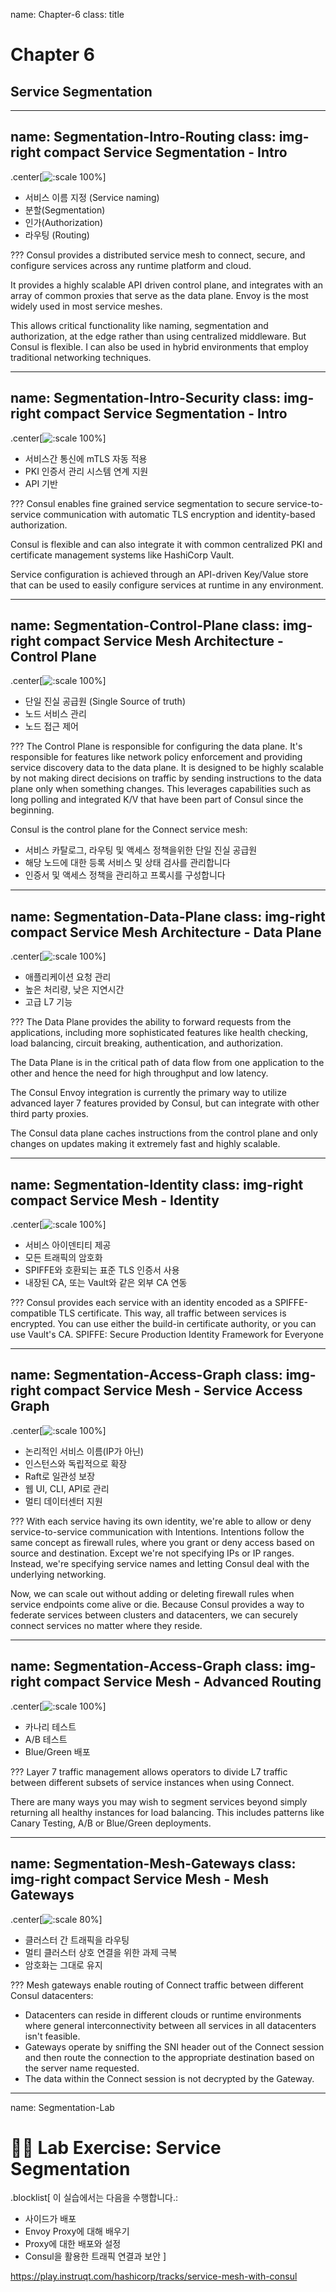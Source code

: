name: Chapter-6
class: title
# Chapter 6
## Service Segmentation

---
name: Segmentation-Intro-Routing
class: img-right compact
Service Segmentation - Intro
-------------------------
.center[![:scale 100%](images/consul_segmentation_intro.png)]

* 서비스 이름 지정 (Service naming)
* 분할(Segmentation)
* 인가(Authorization)
* 라우팅 (Routing)

???
Consul provides a distributed service mesh to connect, secure, and configure services across any runtime platform and cloud.

It provides a highly scalable API driven control plane, and integrates with an array of common proxies that serve as the data plane. Envoy is the most widely used in most service meshes.

This allows critical functionality like naming, segmentation and authorization, at the edge rather than using centralized middleware.  But Consul is flexible.  I can also be used in hybrid environments that employ traditional networking techniques.

---
name: Segmentation-Intro-Security
class: img-right compact
Service Segmentation - Intro
-------------------------
.center[![:scale 100%](images/consul_segmentation_intro.png)]

* 서비스간 통신에 mTLS 자동 적용
* PKI 인증서 관리 시스템 연계 지원
* API 기반

???
Consul enables fine grained service segmentation to secure service-to-service communication with automatic TLS encryption and identity-based authorization.

Consul is flexible and can also integrate it with common centralized PKI and certificate management systems like HashiCorp Vault.

Service configuration is achieved through an API-driven Key/Value store that can be used to easily configure services at runtime in any environment.

---
name: Segmentation-Control-Plane
class: img-right compact
Service Mesh Architecture - Control Plane
-------------------------
.center[![:scale 100%](images/connect_control_plane.png)]

* 단일 진실 공급원 (Single Source of truth)
* 노드 서비스 관리
* 노드 접근 제어

???
The Control Plane is responsible for configuring the data plane. It's responsible for features like network policy enforcement and providing service discovery data to the data plane. It is designed to be highly scalable by not making direct decisions on traffic by sending instructions to the data plane only when something changes.   This leverages capabilities such as long polling and integrated K/V that have been part of Consul since the beginning.

Consul is the control plane for the Connect service mesh:

* 서비스 카탈로그, 라우팅 및 액세스 정책을위한 단일 진실 공급원
* 해당 노드에 대한 등록 서비스 및 상태 검사를 관리합니다
* 인증서 및 액세스 정책을 관리하고 프록시를 구성합니다

---
name: Segmentation-Data-Plane
class: img-right compact
Service Mesh Architecture - Data Plane
-------------------------
.center[![:scale 100%](images/connect_control_plane.png)]

* 애플리케이션 요청 관리
* 높은 처리량, 낮은 지연시간
* 고급 L7 기능

???
The Data Plane provides the ability to forward requests from the applications, including more sophisticated features like health checking, load balancing, circuit breaking, authentication, and authorization.

The Data Plane is in the critical path of data flow from one application to the other and hence the need for high throughput and low latency.

The Consul Envoy integration is currently the primary way to utilize advanced layer 7 features provided by Consul, but can integrate with other third party proxies.

The Consul data plane caches instructions from the control plane and only changes on updates making it extremely fast and highly scalable. 

---
name: Segmentation-Identity
class: img-right compact
Service Mesh - Identity
-------------------------
.center[![:scale 100%](images/connect_certificate_service_identity.png)]

* 서비스 아이덴티티 제공
* 모든 트래픽의 암호화
* SPIFFE와 호환되는 표준 TLS 인증서 사용
* 내장된 CA, 또는 Vault와 같은 외부 CA 연동

???
Consul provides each service with an identity encoded as a SPIFFE-compatible TLS certificate. This way, all traffic between services is encrypted. You can use either the build-in certificate authority, or you can use Vault's CA.
SPIFFE: Secure Production Identity Framework for Everyone


---
name: Segmentation-Access-Graph
class: img-right compact
Service Mesh - Service Access Graph
-------------------------
.center[![:scale 100%](images/service_access_graph.png)]

* 논리적인 서비스 이름(IP가 아닌)
* 인스턴스와 독립적으로 확장
* Raft로 일관성 보장
* 웹 UI, CLI, API로 관리
* 멀티 데이터센터 지원

???
With each service having its own identity, we're able to allow or deny service-to-service communication with Intentions. Intentions follow the same concept as firewall rules, where you grant or deny access based on source and destination. Except we're not specifying IPs or IP ranges. Instead, we're specifying service names and letting Consul deal with the underlying networking.

Now, we can scale out without adding or deleting firewall rules when service endpoints come alive or die. Because Consul provides a way to federate services between clusters and datacenters, we can securely connect services no matter where they reside.


---
name: Segmentation-Access-Graph
class: img-right compact
Service Mesh - Advanced Routing
-------------------------
.center[![:scale 100%](images/consul_L7_routing.png)]

* 카나리 테스트
* A/B 테스트
* Blue/Green 배포

???
Layer 7 traffic management allows operators to divide L7 traffic between different subsets of service instances when using Connect.

There are many ways you may wish to segment services beyond simply returning all healthy instances for load balancing. This includes patterns like Canary Testing, A/B or Blue/Green deployments.  


---
name: Segmentation-Mesh-Gateways
class: img-right compact
Service Mesh - Mesh Gateways
-------------------------
.center[![:scale 80%](images/connect_mesh_gateways.png)]

* 클러스터 간 트래픽을 라우팅
* 멀티 클러스터 상호 연결을 위한 과제 극복
* 암호화는 그대로 유지

???
Mesh gateways enable routing of Connect traffic between different Consul datacenters:

* Datacenters can reside in different clouds or runtime environments where general interconnectivity between all services in all datacenters isn't feasible.
* Gateways operate by sniffing the SNI header out of the Connect session and then route the connection to the appropriate destination based on the server name requested.
* The data within the Connect session is not decrypted by the Gateway.

---
name: Segmentation-Lab
# 👩‍💻 Lab Exercise: Service Segmentation
.blocklist[
이 실습에서는 다음을 수행합니다.:

* 사이드가 배포
* Envoy Proxy에 대해 배우기
* Proxy에 대한 배포와 설정
* Consul을 활용한 트래픽 연결과 보안
]

https://play.instruqt.com/hashicorp/tracks/service-mesh-with-consul
